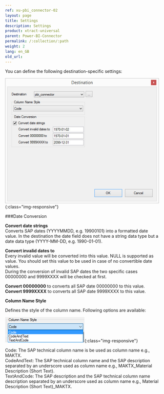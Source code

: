 ```yaml
---
ref: xu-pbi_connector-02
layout: page
title: Settings
description: Settings
product: xtract-universal
parent: Power-BI-Connector
permalink: /:collection/:path
weight: 2
lang: en_GB
old_url:
---
```


You can define the following destination-specific settings:

![pbi-configuration](/img/content/XU_pbi_connector_destination.jpg){:class="img-responsive"}

###Date Conversion 

**Convert date strings**<br>
Converts SAP dates (YYYYMMDD, e.g. 19900101) into a formatted date value. In the destination the date field does not have a string data type but a date data type (YYYY-MM-DD, e.g. 1990-01-01). 

**Convert invalid dates to** <br>
Every invalid value will be converted into this value. NULL is supported as value. 
You should set this value to be used in case of no convertible date values.  
During the conversion of invalid SAP dates the two specific cases 00000000 and 9999XXXX will be checked at first. 

**Convert 00000000** to converts all SAP date 00000000 to this value.<br> 
**Convert 9999XXXX** to converts all SAP date 9999XXXX to this value.

**Column Name Style** 

Defines the style of the column name. Following options are available: 

![Ex-Spec-Settings-Makt-ColumnName](/img/content/Ex-Spec-Settings-Makt-ColumnName.jpg){:class="img-responsive"}

Code: The SAP technical column name is be used as column name e.g., MAKTX.<br>
CodeAndText: The SAP technical column name and the SAP description separated by an underscore used as column name e.g., MAKTX_Material Description (Short Text).<br>
TextAndCode: The SAP description and the SAP technical column name description separated by an underscore used as column name e.g., Material Description (Short Text)_MAKTX.